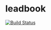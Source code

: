 # leadbook

[![Build Status](https://travis-ci.org/tawanike/leadbook.svg?branch=master)](https://travis-ci.org/tawanike/leadbook)
